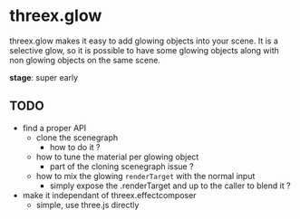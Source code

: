 threex.glow
===========

threex.glow makes it easy to add glowing objects into your scene.
It is a selective glow, so it is possible to have some glowing objects 
along with non glowing objects on the same scene.

**stage**: super early

## TODO 
* find a proper API
  * clone the scenegraph
    * how to do it ?
  * how to tune the material per glowing object
    * part of the cloning scenegraph issue ?
  * how to mix the glowing ```renderTarget``` with the normal input
    * simply expose the .renderTarget and up to the caller to blend it ?
* make it independant of threex.effectcomposer
  * simple, use three.js directly
